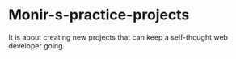 # Monir-s-practice-projects
It is about creating new projects that can keep a self-thought web developer going
